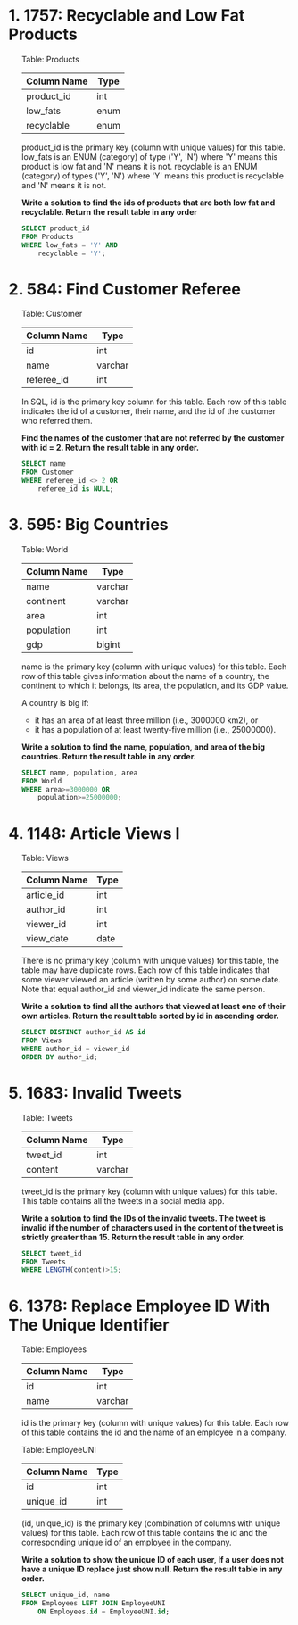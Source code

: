 # 1. 1757: Recyclable and Low Fat Products
<ul>   
Table: Products

| Column Name | Type    |
|-------------|---------|
| product_id  | int     |
| low_fats    | enum    |
| recyclable  | enum    |

product_id is the primary key (column with unique values) for this table.
low_fats is an ENUM (category) of type ('Y', 'N') where 'Y' means this product is low fat and 'N' means it is not.
recyclable is an ENUM (category) of types ('Y', 'N') where 'Y' means this product is recyclable and 'N' means it is not.

**Write a solution to find the ids of products that are both low fat and recyclable.
Return the result table in any order**

```sql
SELECT product_id
FROM Products
WHERE low_fats = 'Y' AND
    recyclable = 'Y'; 
```
</ul>


# 2. 584: Find Customer Referee
<ul>
Table: Customer

| Column Name | Type    |
|-------------|---------|
| id          | int     |
| name        | varchar |
| referee_id  | int     |

In SQL, id is the primary key column for this table.
Each row of this table indicates the id of a customer, their name, and the id of the customer who referred them.    

**Find the names of the customer that are not referred by the customer with id = 2.
Return the result table in any order.**

```sql
SELECT name
FROM Customer
WHERE referee_id <> 2 OR
    referee_id is NULL; 
```
</ul>         

# 3. 595: Big Countries
<ul>
Table: World

| Column Name | Type    |
|-------------|---------|
| name        | varchar |
| continent   | varchar |
| area        | int     |
| population  | int     |
| gdp         | bigint  |

name is the primary key (column with unique values) for this table.
Each row of this table gives information about the name of a country, the continent to which it belongs, its area, the population, and its GDP value.

A country is big if:
- it has an area of at least three million (i.e., 3000000 km2), or
- it has a population of at least twenty-five million (i.e., 25000000).
  
**Write a solution to find the name, population, and area of the big countries.
Return the result table in any order.**

```sql
SELECT name, population, area
FROM World
WHERE area>=3000000 OR
    population>=25000000; 
```
</ul>

# 4. 1148: Article Views I
<ul>
Table: Views

| Column Name   | Type    |
|---------------|---------|
| article_id    | int     |
| author_id     | int     |
| viewer_id     | int     |
| view_date     | date    |

There is no primary key (column with unique values) for this table, the table may have duplicate rows.
Each row of this table indicates that some viewer viewed an article (written by some author) on some date. 
Note that equal author_id and viewer_id indicate the same person.

**Write a solution to find all the authors that viewed at least one of their own articles.
Return the result table sorted by id in ascending order.**

```sql
SELECT DISTINCT author_id AS id
FROM Views
WHERE author_id = viewer_id
ORDER BY author_id; 
```
</ul>

# 5. 1683: Invalid Tweets
<ul>
Table: Tweets

| Column Name    | Type    |
|----------------|---------|
| tweet_id       | int     |
| content        | varchar |

tweet_id is the primary key (column with unique values) for this table.
This table contains all the tweets in a social media app.

**Write a solution to find the IDs of the invalid tweets. The tweet is invalid if the number of characters used in the content of the tweet is strictly greater than 15.
Return the result table in any order.**

```sql
SELECT tweet_id
FROM Tweets
WHERE LENGTH(content)>15; 
```
</ul>

# 6. 1378: Replace Employee ID With The Unique Identifier
<ul>
Table: Employees

| Column Name   | Type    |
|---------------|---------|
| id            | int     |
| name          | varchar |

id is the primary key (column with unique values) for this table.
Each row of this table contains the id and the name of an employee in a company.
 

Table: EmployeeUNI

| Column Name   | Type    |
|---------------|---------|
| id            | int     |
| unique_id     | int     |

(id, unique_id) is the primary key (combination of columns with unique values) for this table.
Each row of this table contains the id and the corresponding unique id of an employee in the company.

**Write a solution to show the unique ID of each user, If a user does not have a unique ID replace just show null.
Return the result table in any order.**

```sql
SELECT unique_id, name
FROM Employees LEFT JOIN EmployeeUNI
    ON Employees.id = EmployeeUNI.id; 
```
</ul>
